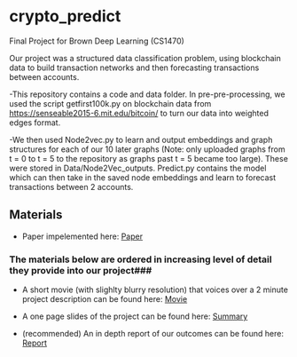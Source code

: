 # crypto_predict
Final Project for Brown Deep Learning (CS1470)

Our project was a structured data classification problem, using blockchain data to build
transaction networks and then forecasting transactions between accounts.

-This repository contains a code and data folder. In pre-pre-processing, we used the script
getfirst100k.py on blockchain data from https://senseable2015-6.mit.edu/bitcoin/ to turn our
data into weighted edges format.

-We then used Node2vec.py to learn and output embeddings and graph structures for each of our
10 later graphs (Note: only uploaded graphs from t = 0 to t = 5 to the repository as graphs past t = 5 became too large). These were stored in Data/Node2Vec_outputs. Predict.py contains the model which can
then take in the saved node embeddings and learn to forecast transactions between 2 accounts.

## Materials ##

- Paper impelemented here: [Paper](Media/bitcoin_paper.pdf)

### The materials below are ordered in increasing level of detail they provide into our project###

- A short movie (with slighlty blurry resolution) that voices over a 2 minute project description can be found here: [Movie](Media/Crypto_Predicto.mov)

- A one page slides of the project can be found here: [Summary](Media/Slide.pdf)

- (recommended) An in depth report of our outcomes can be found here: [Report](Media/Report.pdf)


